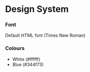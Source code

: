 # Design System

### Font

Default HTML font (Times New Roman)

### Colours

- White (#ffffff)
- Blue (#344f73)
